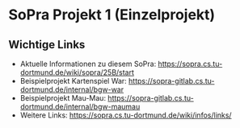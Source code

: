 # SoPra Projekt 1 (Einzelprojekt)

## Wichtige Links

* Aktuelle Informationen zu diesem SoPra: https://sopra.cs.tu-dortmund.de/wiki/sopra/25B/start
* Beispielprojekt Kartenspiel War: https://sopra-gitlab.cs.tu-dortmund.de/internal/bgw-war
* Beispielprojekt Mau-Mau: https://sopra-gitlab.cs.tu-dortmund.de/internal/bgw-maumau
* Weitere Links: https://sopra.cs.tu-dortmund.de/wiki/infos/links/
